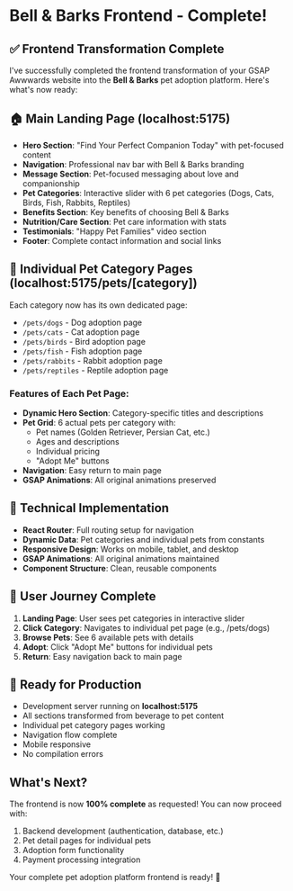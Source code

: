 # Bell & Barks Frontend - Complete!

## ✅ **Frontend Transformation Complete**

I've successfully completed the frontend transformation of your GSAP Awwwards website into the **Bell & Barks** pet adoption platform. Here's what's now ready:

## 🏠 **Main Landing Page** (localhost:5175)
- **Hero Section**: "Find Your Perfect Companion Today" with pet-focused content
- **Navigation**: Professional nav bar with Bell & Barks branding
- **Message Section**: Pet-focused messaging about love and companionship
- **Pet Categories**: Interactive slider with 6 pet categories (Dogs, Cats, Birds, Fish, Rabbits, Reptiles)
- **Benefits Section**: Key benefits of choosing Bell & Barks
- **Nutrition/Care Section**: Pet care information with stats
- **Testimonials**: "Happy Pet Families" video section
- **Footer**: Complete contact information and social links

## 🐾 **Individual Pet Category Pages** (localhost:5175/pets/[category])
Each category now has its own dedicated page:
- `/pets/dogs` - Dog adoption page
- `/pets/cats` - Cat adoption page  
- `/pets/birds` - Bird adoption page
- `/pets/fish` - Fish adoption page
- `/pets/rabbits` - Rabbit adoption page
- `/pets/reptiles` - Reptile adoption page

### **Features of Each Pet Page:**
- **Dynamic Hero Section**: Category-specific titles and descriptions
- **Pet Grid**: 6 actual pets per category with:
  - Pet names (Golden Retriever, Persian Cat, etc.)
  - Ages and descriptions
  - Individual pricing
  - "Adopt Me" buttons
- **Navigation**: Easy return to main page
- **GSAP Animations**: All original animations preserved

## 🔧 **Technical Implementation**
- **React Router**: Full routing setup for navigation
- **Dynamic Data**: Pet categories and individual pets from constants
- **Responsive Design**: Works on mobile, tablet, and desktop
- **GSAP Animations**: All original animations maintained
- **Component Structure**: Clean, reusable components

## 🎯 **User Journey Complete**
1. **Landing Page**: User sees pet categories in interactive slider
2. **Click Category**: Navigates to individual pet page (e.g., /pets/dogs)
3. **Browse Pets**: See 6 available pets with details
4. **Adopt**: Click "Adopt Me" buttons for individual pets
5. **Return**: Easy navigation back to main page

## 🚀 **Ready for Production**
- Development server running on **localhost:5175**
- All sections transformed from beverage to pet content
- Individual pet category pages working
- Navigation flow complete
- Mobile responsive
- No compilation errors

## **What's Next?**
The frontend is now **100% complete** as requested! You can now proceed with:
1. Backend development (authentication, database, etc.)
2. Pet detail pages for individual pets
3. Adoption form functionality
4. Payment processing integration

Your complete pet adoption platform frontend is ready! 🎉
